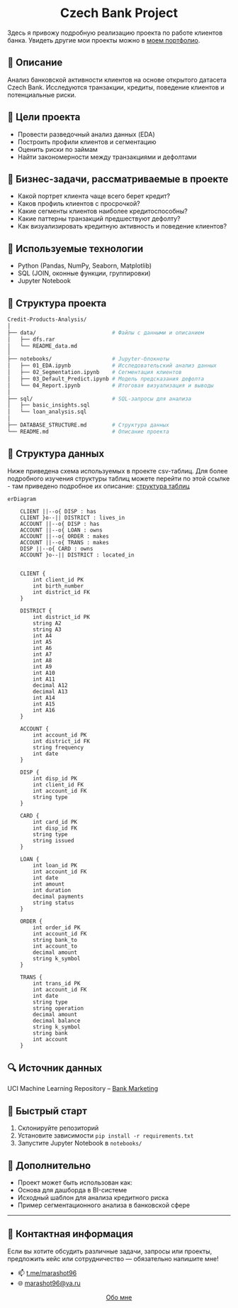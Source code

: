# <div align = 'center'> Czech Bank Project  </div>

Здесь я привожу подробную реализацию проекта по работе клиентов банка. Увидеть другие мои проекты можно в [моем портфолио](https://github.com/marashot96/portfolio/blob/main/README.md).

## 📌 Описание
Анализ банковской активности клиентов на основе открытого датасета Czech Bank. Исследуются транзакции, кредиты, поведение клиентов и потенциальные риски.

## 🎯 Цели проекта
- Провести разведочный анализ данных (EDA)
- Построить профили клиентов и сегментацию
- Оценить риски по займам
- Найти закономерности между транзакциями и дефолтами

## 📌 Бизнес-задачи, рассматриваемые в проекте
- Какой портрет клиента чаще всего берет кредит?
- Каков профиль клиентов с просрочкой?
- Какие сегменты клиентов наиболее кредитоспособны?
- Какие паттерны транзакций предшествуют дефолту?
- Как визуализировать кредитную активность и поведение клиентов?

## 🧰 Используемые технологии
- Python (Pandas, NumPy, Seaborn, Matplotlib)
- SQL (JOIN, оконные функции, группировки)
- Jupyter Notebook

## 📁 Структура проекта
```bash
Credit-Products-Analysis/
│
├── data/                        # Файлы с данными и описанием
│   ├── dfs.rar
│   └── README_data.md
│
├── notebooks/                   # Jupyter-блокноты
│   ├── 01_EDA.ipynb             # Исследовательский анализ данных
│   ├── 02_Segmentation.ipynb    # Сегментация клиентов
│   ├── 03_Default_Predict.ipynb # Модель предсказания дефолта
│   └── 04_Report.ipynb          # Итоговая визуализация и выводы
│
├── sql/                         # SQL-запросы для анализа
│   ├── basic_insights.sql
│   └── loan_analysis.sql
│
├── DATABASE_STRUCTURE.md        # Структура данных
└── README.md                    # Описание проекта
```

## 📁 Структура данных
Ниже приведена схема используемых в проекте csv-таблиц. Для более подробного изучения структуры таблиц можете перейти по этой ссылке - там приведено подробное их описание: [структура таблиц](https://github.com/marashot96/custs-behavioral-analysis/blob/main/DATABASE_STRUCTURE.md)

```mermaid
erDiagram

    CLIENT ||--o{ DISP : has
    CLIENT }o--|| DISTRICT : lives_in
    ACCOUNT ||--o{ DISP : has
    ACCOUNT ||--o{ LOAN : owns
    ACCOUNT ||--o{ ORDER : makes
    ACCOUNT ||--o{ TRANS : makes
    DISP ||--o{ CARD : owns
    ACCOUNT }o--|| DISTRICT : located_in


    CLIENT {
        int client_id PK
        int birth_number
        int district_id FK
    }

    DISTRICT {
        int district_id PK
        string A2
        string A3
        int A4
        int A5
        int A6
        int A7
        int A8
        int A9
        int A10
        int A11
        decimal A12
        decimal A13
        int A14
        int A15
        int A16
    }

    ACCOUNT {
        int account_id PK
        int district_id FK
        string frequency
        int date
    }

    DISP {
        int disp_id PK
        int client_id FK
        int account_id FK
        string type
    }

    CARD {
        int card_id PK
        int disp_id FK
        string type
        string issued
    }

    LOAN {
        int loan_id PK
        int account_id FK
        int date
        int amount
        int duration
        decimal payments
        string status
    }

    ORDER {
        int order_id PK
        int account_id FK
        string bank_to
        int account_to
        decimal amount
        string k_symbol
    }

    TRANS {
        int trans_id PK
        int account_id FK
        int date
        string type
        string operation
        decimal amount
        decimal balance
        string k_symbol
        string bank
        int account
    }
```

## 🔍 Источник данных
UCI Machine Learning Repository – [Bank Marketing](https://archive.ics.uci.edu/ml/datasets/Czech+Bank)

## 🚀 Быстрый старт
1. Склонируйте репозиторий
2. Установите зависимости `pip install -r requirements.txt`
3. Запустите Jupyter Notebook в `notebooks/`

## 📌 Дополнительно
- Проект может быть использован как:
- Основа для дашборда в BI-системе
- Исходный шаблон для анализа кредитного риска
- Пример сегментационного анализа в банковской сфере

---

## 💼 Контактная информация
Если вы хотите обсудить различные задачи, запросы или проекты, предложить кейс или сотрудничество — обязательно напишите мне!

- 📫 [t.me/marashot96](https://t.me/marashot96)
- 🌐 [marashot96@ya.ru](mailto:marashot96@ya.ru)

<div align="center">  <a href="https://github.com/marashot96/portfolio/blob/main/README.md#--маргарян-ашот---портфолио-"> Обо мне </a> </div>
